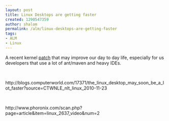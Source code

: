 ```yaml
---
layout: post
title: Linux Desktops are getting faster
created: 1290547359
author: shalom
permalink: /alm/linux-desktops-are-getting-faster
tags:
- ALM
- Linux
---
```

<p>A recent kernel <a href="http://marc.info/?l=linux-kernel&amp;m=128978361700898&amp;w=2">patch</a> that may improve our day to day life, especially for us developers that use a lot of ant/maven and heavy IDEs.</p>
<p>&nbsp;</p>
<p>http://blogs.computerworld.com/17371/the_linux_desktop_may_soon_be_a_lot_faster?source=CTWNLE_nlt_linux_2010-11-23</p>
<p>&nbsp;</p>
<p>http://www.phoronix.com/scan.php?page=article&amp;item=linux_2637_video&amp;num=2</p>
